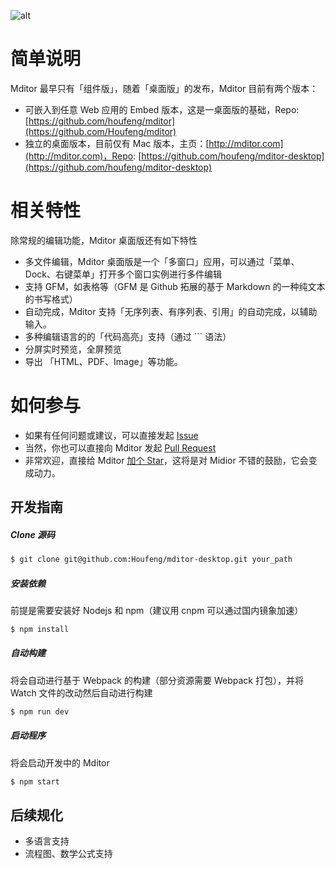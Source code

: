 ![alt](http://mditor.com/assets/site-shot.png)
 

# 简单说明
Mditor 最早只有「组件版」，随着「桌面版」的发布，Mditor 目前有两个版本：
- 可嵌入到任意 Web 应用的 Embed 版本，这是一桌面版的基础，Repo: [https://github.com/houfeng/mditor](https://github.com/Houfeng/mditor) 
- 独立的桌面版本，目前仅有 Mac 版本，主页：[http://mditor.com](http://mditor.com)，Repo: [https://github.com/houfeng/mditor-desktop](https://github.com/houfeng/mditor-desktop)

  
# 相关特性
除常规的编辑功能，Mditor 桌面版还有如下特性
- 多文件编辑，Mditor 桌面版是一个「多窗口」应用，可以通过「菜单、Dock、右键菜单」打开多个窗口实例进行多件编辑
- 支持 GFM，如表格等（GFM 是 Github 拓展的基于 Markdown 的一种纯文本的书写格式）
- 自动完成，Mditor 支持「无序列表、有序列表、引用」的自动完成，以辅助输入。
- 多种编辑语言的的「代码高亮」支持（通过 ``` 语法）
- 分屏实时预览，全屏预览
- 导出 「HTML、PDF、Image」等功能。
  
# 如何参与
- 如果有任何问题或建议，可以直接发起 [Issue](https://github.com/Houfeng/mditor-desktop/issues)
- 当然，你也可以直接向 Mditor 发起 [Pull Request](https://github.com/Houfeng/mditor-desktop/pulls)
- 非常欢迎，直接给 Mditor [加个 Star](https://github.com/houfeng/mditor-desktop)，这将是对 Midior 不错的鼓励，它会变成动力。

  
## 开发指南

##### Clone 源码
```sh
$ git clone git@github.com:Houfeng/mditor-desktop.git your_path
```

##### 安装依赖
前提是需要安装好 Nodejs 和 npm（建议用 cnpm 可以通过国内镜象加速）
```sh
$ npm install
```

##### 自动构建
将会自动进行基于 Webpack 的构建（部分资源需要 Webpack 打包），并将 Watch 文件的改动然后自动进行构建
```sh
$ npm run dev
```

##### 启动程序 
将会启动开发中的 Mditor 
```sh
$ npm start
```

## 后续规化
- 多语言支持
- 流程图、数学公式支持
